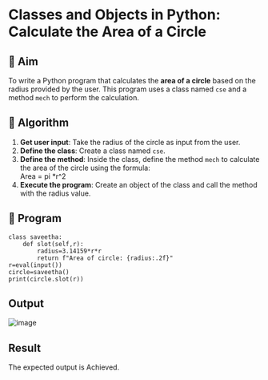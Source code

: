 # Classes and Objects in Python: Calculate the Area of a Circle

## 🎯 Aim
To write a Python program that calculates the **area of a circle** based on the radius provided by the user. This program uses a class named `cse` and a method `mech` to perform the calculation.

## 🧠 Algorithm
1. **Get user input**: Take the radius of the circle as input from the user.
2. **Define the class**: Create a class named `cse`.
3. **Define the method**: Inside the class, define the method `mech` to calculate the area of the circle using the formula:  
   Area = pi *r^2 
4. **Execute the program**: Create an object of the class and call the method with the radius value.

## 🧾 Program
```
class saveetha:
    def slot(self,r):
        radius=3.14159*r*r
        return f"Area of circle: {radius:.2f}"
r=eval(input())
circle=saveetha()
print(circle.slot(r))
```

## Output
![image](https://github.com/user-attachments/assets/b5e6a29f-861f-46cd-9ba5-829f245a7d3c)

## Result
The expected output is Achieved.
